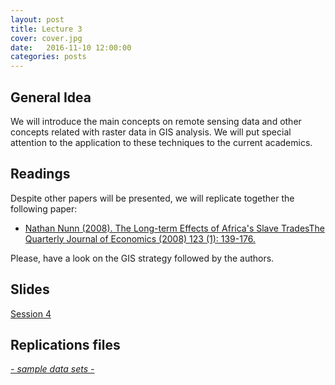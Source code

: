 ```yaml
---
layout: post
title: Lecture 3
cover: cover.jpg
date:   2016-11-10 12:00:00
categories: posts
---
```


## General Idea

We will introduce the main concepts on remote sensing data and other concepts related with raster data in GIS analysis. We will put special attention to the application to these techniques to the current academics.

## Readings

Despite other papers will be presented, we will replicate together the following paper:

- [Nathan Nunn (2008). The Long-term Effects of Africa's Slave TradesThe Quarterly Journal of Economics (2008) 123 (1): 139-176. ](http://qje.oxfordjournals.org/content/123/1/139.short)<!-- .element target="_blank" -->

Please, have a look on the GIS strategy followed by the authors.

## Slides

[Session 4]()

## Replications files

<a href="https://github.com/GISforAppliedEconomics/data_and_syntaxis" target="_blank"><i class="fa fa-github" aria-hidden="true"> - sample data sets - </i></a>







